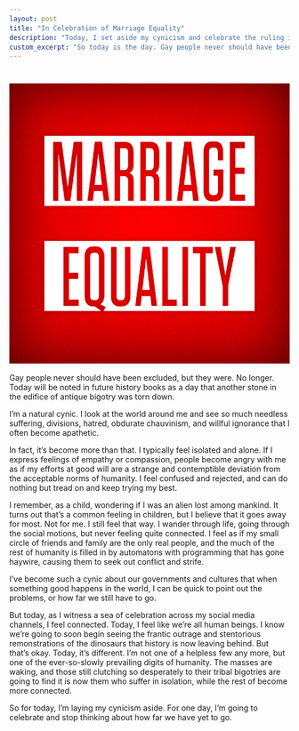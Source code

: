 ```yaml
---
layout: post
title: "In Celebration of Marriage Equality"
description: "Today, I set aside my cynicism and celebrate the ruling in favor of marriage equality."
custom_excerpt: "So today is the day. Gay people never should have been excluded, but they were. No longer. Today will be noted in future history books as a day that another stone in the edifice of antique bigotry was torn down..."
---
```


<img src="/media/blog-images/marriage-equality.jpg" alt="Marriage Equality" class="alignleft border img-small" style="margin-top: 27px;">

Gay people never should have been excluded, but they were. No longer. Today will be noted in future history books as a day that another stone in the edifice of antique bigotry was torn down.

I’m a natural cynic. I look at the world around me and see so much needless suffering, divisions, hatred, obdurate chauvinism, and willful ignorance that I often become apathetic.

In fact, it’s become more than that. I typically feel isolated and alone. If I express feelings of empathy or compassion, people become angry with me as if my efforts at good will are a strange and contemptible deviation from the acceptable norms of humanity. I feel confused and rejected, and can do nothing but tread on and keep trying my best.

I remember, as a child, wondering if I was an alien lost among mankind. It turns out that’s a common feeling in children, but I believe that it goes away for most. Not for me. I still feel that way. I wander through life, going through the social motions, but never feeling quite connected. I feel as if my small circle of friends and family are the only real people, and the much of the rest of humanity is filled in by automatons with programming that has gone haywire, causing them to seek out conflict and strife.

I’ve become such a cynic about our governments and cultures that when something good happens in the world, I can be quick to point out the problems, or how far we still have to go.

But today, as I witness a sea of celebration across my social media channels, I feel connected. Today, I feel like we’re all human beings. I know we’re going to soon begin seeing the frantic outrage and stentorious remonstrations of the dinosaurs that history is now leaving behind. But that’s okay. Today, it’s different. I’m not one of a helpless few any more, but one of the ever-so-slowly prevailing digits of humanity. The masses are waking, and those still clutching so desperately to their tribal bigotries are going to find it is now them who suffer in isolation, while the rest of become more connected.

So for today, I’m laying my cynicism aside. For one day, I’m going to celebrate and stop thinking about how far we have yet to go.

